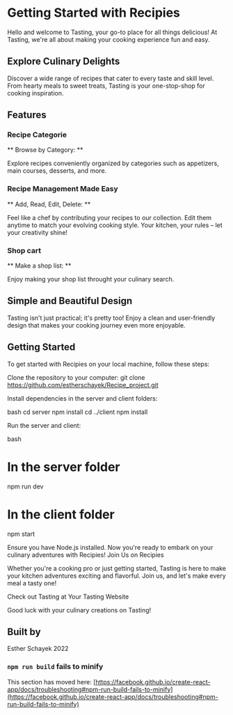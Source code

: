 # Getting Started with Recipies

Hello and welcome to Tasting, your go-to place for all things delicious! At Tasting, we're all about making your cooking experience fun and easy.

## Explore Culinary Delights

Discover a wide range of recipes that cater to every taste and skill level. From hearty meals to sweet treats, Tasting is your one-stop-shop for cooking inspiration.

## Features

### Recipe Categorie

** Browse by Category: **

Explore recipes conveniently organized by categories such as appetizers, main courses, desserts, and more.

### Recipe Management Made Easy

** Add, Read, Edit, Delete: **

Feel like a chef by contributing your recipes to our collection. Edit them anytime to match your evolving cooking style. Your kitchen, your rules – let your creativity shine!

### Shop cart

** Make a shop list: **

Enjoy making your shop list throught your culinary search.

## Simple and Beautiful Design

Tasting isn't just practical; it's pretty too! Enjoy a clean and user-friendly design that makes your cooking journey even more enjoyable.

## Getting Started
To get started with Recipies on your local machine, follow these steps:

Clone the repository to your computer:
git clone https://github.com/estherschayek/Recipe_project.git

 Install dependencies in the server and client folders:

 bash
cd server npm install cd ../client npm install

Run the server and client:

bash

# In the server folder
npm run dev

# In the client folder
npm start

Ensure you have Node.js installed.
Now you're ready to embark on your culinary adventures with Recipies! Join Us on Recipies

Whether you're a cooking pro or just getting started, Tasting is here to make your kitchen adventures exciting and flavorful. Join us, and let's make every meal a tasty one!

Check out Tasting at Your Tasting Website

Good luck with your culinary creations on Tasting!

## Built by
Esther Schayek 2022

### `npm run build` fails to minify

This section has moved here: [https://facebook.github.io/create-react-app/docs/troubleshooting#npm-run-build-fails-to-minify](https://facebook.github.io/create-react-app/docs/troubleshooting#npm-run-build-fails-to-minify)
